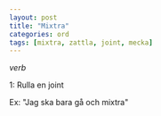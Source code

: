 ```yaml
---
layout: post
title: "Mixtra"
categories: ord
tags: [mixtra, zattla, joint, mecka]
---
```


*verb*

1: Rulla en joint

Ex: "Jag ska bara gå och mixtra"











